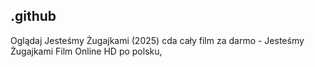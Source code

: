 ## .github

Oglądaj Jesteśmy Żugajkami (2025) cda cały film za darmo - Jesteśmy Żugajkami Film Online HD po polsku, 
